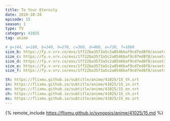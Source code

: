 ```yaml
---
title: To Your Eternity
date: 2010-10-28
episode: 15
season: 1
type: TV
category: 41025
tag: anime

# g=144, a=180, b=240, h=270, c=360, d=480, e=720, f=1080
size_b: https://fy.v.vrv.co/evs/1ff22ba3573a5c2a8546baf9cd7ed8f8/assets/1ff22ba3573a5c2a8546baf9cd7ed8f8_4119000.mp4
size_c: https://fy.v.vrv.co/evs/1ff22ba3573a5c2a8546baf9cd7ed8f8/assets/1ff22ba3573a5c2a8546baf9cd7ed8f8_4118999.mp4
size_d: https://fy.v.vrv.co/evs/1ff22ba3573a5c2a8546baf9cd7ed8f8/assets/1ff22ba3573a5c2a8546baf9cd7ed8f8_4119001.mp4
size_e: https://fy.v.vrv.co/evs/1ff22ba3573a5c2a8546baf9cd7ed8f8/assets/1ff22ba3573a5c2a8546baf9cd7ed8f8_4119002.mp4
size_f: https://fy.v.vrv.co/evs/1ff22ba3573a5c2a8546baf9cd7ed8f8/assets/1ff22ba3573a5c2a8546baf9cd7ed8f8_4119003.mp4

th: https://flixmu.github.io/subtitle/anime/41025/15_th.srt
in: https://flixmu.github.io/subtitle/anime/41025/15_in.srt
en: https://flixmu.github.io/subtitle/anime/41025/15_en.srt
ch: https://flixmu.github.io/subtitle/anime/41025/15_ch.srt
ms: https://flixmu.github.io/subtitle/anime/41025/15_ms.srt
---
```

{% remote_include https://flixmu.github.io/synopsis/anime/41025/15.md %}

